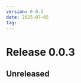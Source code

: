 ```yaml
---
version: 0.0.3
date: 2025-07-05
tag: 
---
```


# Release 0.0.3

## **Unreleased**

<!-- New entries will be added here -->

